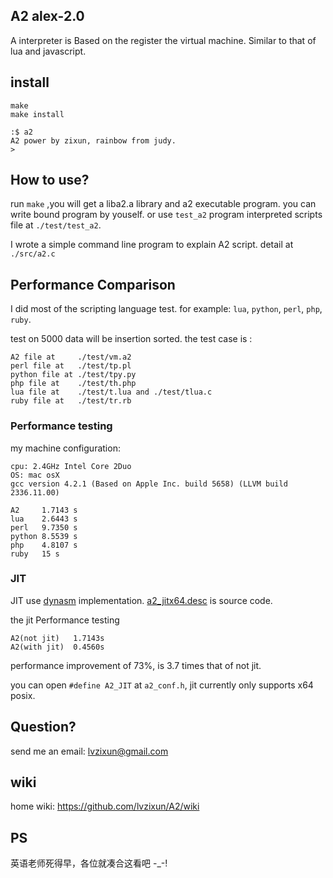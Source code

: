 ## A2 alex-2.0
A interpreter is Based on the register the virtual machine. Similar to that of lua and javascript. 

## install 
```
make
make install

:$ a2
A2 power by zixun, rainbow from judy.
>
```

## How to use?
run `make` ,you will get a liba2.a library and a2 executable program. you can write bound program by youself. or use `test_a2` program interpreted scripts file at `./test/test_a2`.

I wrote a simple command line program to explain A2 script. detail at `./src/a2.c`

## Performance Comparison
I did most of the scripting language test. for example: `lua`, `python`, `perl`, `php`, `ruby`.  

test on 5000 data will be insertion sorted. the test case is :
```
A2 file at     ./test/vm.a2
perl file at   ./test/tp.pl
python file at ./test/tpy.py
php file at    ./test/th.php
lua file at    ./test/t.lua and ./test/tlua.c
ruby file at   ./test/tr.rb
```
### Performance testing
my machine configuration: 

```
cpu: 2.4GHz Intel Core 2Duo 
OS: mac osX 
gcc version 4.2.1 (Based on Apple Inc. build 5658) (LLVM build 2336.11.00)
```

```
A2     1.7143 s
lua    2.6443 s
perl   9.7350 s
python 8.5539 s
php    4.8107 s
ruby   15 s
```

### JIT
JIT use [dynasm](http://luajit.org/dynasm_features.html) implementation. [a2_jitx64.desc](https://github.com/lvzixun/A2/blob/master/src/a2_jitx64.desc) is source code. 

the jit Performance testing
```
A2(not jit)   1.7143s
A2(with jit)  0.4560s
```
performance improvement of 73%, is 3.7 times that of not jit.

you can open `#define A2_JIT` at `a2_conf.h`, jit currently only supports x64 posix.

## Question?
send me an email: lvzixun@gmail.com

## wiki
home wiki: https://github.com/lvzixun/A2/wiki

## PS
英语老师死得早，各位就凑合这看吧  -_-!
